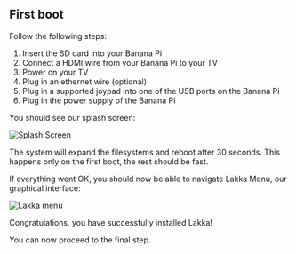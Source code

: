 ## First boot

Follow the following steps:

1.  Insert the SD card into your Banana Pi
2.  Connect a HDMI wire from your Banana Pi to your TV
3.  Power on your TV
4.  Plug in an ethernet wire (optional)
5.  Plug in a supported joypad into one of the USB ports on the Banana Pi
6.  Plug in the power supply of the Banana Pi

You should see our splash screen:

![Splash Screen](/images/splash.png)

The system will expand the filesystems and reboot after 30 seconds. This happens only on the first boot, the rest should be fast.

If everything went OK, you should now be able to navigate Lakka Menu, our graphical interface:

![Lakka menu](/images/lakkamenu.png)

Congratulations, you have successfully installed Lakka!

You can now proceed to the final step.
